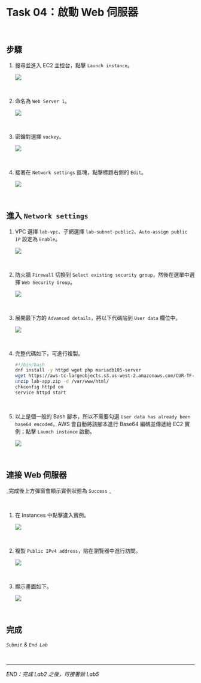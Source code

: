 # Task 04：啟動 Web 伺服器

<br>

## 步驟

1. 搜尋並進入 EC2 主控台，點擊 `Launch instance`。

    ![](images/img_54.png)

<br>

2. 命名為 `Web Server 1`。

    ![](images/img_55.png)

<br>

3. 密鑰對選擇 `vockey`。

    ![](images/img_56.png)

<br>

4. 接著在 `Network settings` 區塊，點擊標題右側的 `Edit`。

    ![](images/img_36.png)

<br>

## 進入 `Network settings`

1. VPC 選擇 `lab-vpc`、子網選擇 `lab-subnet-public2`、`Auto-assign public IP` 設定為 `Enable`。

    ![](images/img_37.png)

<br>

2. 防火牆 `Firewall` 切換到 `Select existing security group`，然後在選單中選擇 `Web Security Group`。

    ![](images/img_38.png)

<br>

3. 展開最下方的 `Advanced details`，將以下代碼貼到 `User data` 欄位中。

    ![](images/img_57.png)

<br>

4. 完整代碼如下，可進行複製。

    ```bash
    #!/bin/bash
    dnf install -y httpd wget php mariadb105-server
    wget https://aws-tc-largeobjects.s3.us-west-2.amazonaws.com/CUR-TF-100-ACCLFO-2/2-lab2-vpc/s3/lab-app.zip
    unzip lab-app.zip -d /var/www/html/
    chkconfig httpd on
    service httpd start
    ```

<br>

5. 以上是個一般的 Bash 腳本，所以不需要勾選 `User data has already been base64 encoded`，AWS 會自動將該腳本進行 Base64 編碼並傳遞給 EC2 實例；點擊 `Launch instance` 啟動。

    ![](images/img_39.png)

<br>

## 連接 Web 伺服器

_完成後上方彈窗會顯示實例狀態為 `Success` _

<br>

1. 在 Instances 中點擊進入實例。

    ![](images/img_58.png)

<br>

2. 複製 `Public IPv4 address`，貼在瀏覽器中進行訪問。

    ![](images/img_40.png)

<br>

3. 顯示畫面如下。

    ![](images/img_59.png)

<br>

## 完成

_`Submit` & `End Lab`_

<br>

___

_END：完成 Lab2 之後，可接著做 Lab5_